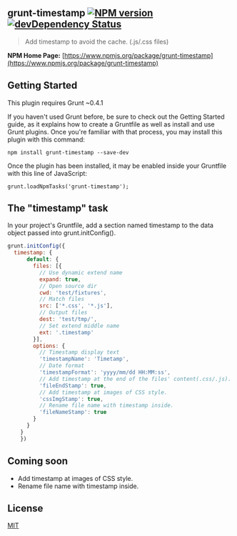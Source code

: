 ## grunt-timestamp [![NPM version](https://badge.fury.io/js/grunt-timestamp.png)](http://badge.fury.io/js/grunt-timestamp) [![devDependency Status](https://david-dm.org/hzlzh/grunt-timestamp/dev-status.png?theme=shields.io)](https://david-dm.org/hzlzh/grunt-timestamp#info=devDependencies)


> Add timestamp to avoid the cache. (.js/.css files)

**NPM Home Page:** [https://www.npmjs.org/package/grunt-timestamp](https://www.npmjs.org/package/grunt-timestamp)

## Getting Started

This plugin requires Grunt ~0.4.1

If you haven't used Grunt before, be sure to check out the Getting Started guide, as it explains how to create a Gruntfile as well as install and use Grunt plugins. Once you're familiar with that process, you may install this plugin with this command:

	npm install grunt-timestamp --save-dev
	
Once the plugin has been installed, it may be enabled inside your Gruntfile with this line of JavaScript:

	grunt.loadNpmTasks('grunt-timestamp');

## The "timestamp" task

In your project's Gruntfile, add a section named timestamp to the data object passed into grunt.initConfig().

```javascript
grunt.initConfig({
  timestamp: {
      default: {
        files: [{
          // Use dynamic extend name
          expand: true,
          // Open source dir
          cwd: 'test/fixtures',
          // Match files
          src: ['*.css', '*.js'],
          // Output files
          dest: 'test/tmp/',
          // Set extend middle name
          ext: '.timestamp'
        }],
        options: {
          // Timestamp display text
          'timestampName': 'Timetamp',
          // Date format
          'timestampFormat': 'yyyy/mm/dd HH:MM:ss',
          // Add timestamp at the end of the files' content(.css/.js).
          'fileEndStamp': true,
          // Add timestamp at images of CSS style.
          'cssImgStamp': true,
          // Rename file name with timestamp inside.
          'fileNameStamp': true
        }
      }
    }
    })
```

## Coming soon

* Add timestamp at images of CSS style.
* Rename file name with timestamp inside.

## License

[MIT](http://rem.mit-license.org/)
